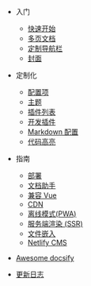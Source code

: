 * 入门

  * [快速开始](quickstart.md)
  * [多页文档](more-pages.md)
  * [定制导航栏](custom-navbar.md)
  * [封面](cover.md)

* 定制化

  * [配置项](configuration.md)
  * [主题](themes.md)
  * [插件列表](plugins.md)
  * [开发插件](write-a-plugin.md)
  * [Markdown 配置](markdown.md)
  * [代码高亮](language-highlight.md)

* 指南

  * [部署](deploy.md)
  * [文档助手](helpers.md)
  * [兼容 Vue](vue.md)
  * [CDN](cdn.md)
  * [离线模式(PWA)](pwa.md)
  * [服务端渲染 (SSR)](ssr.md)
  * [文件嵌入](embed-files.md)
  * [Netlify CMS](NetlifyCMS.md)

* [Awesome docsify](awesome.md)
* [更新日志](changelog.md)
